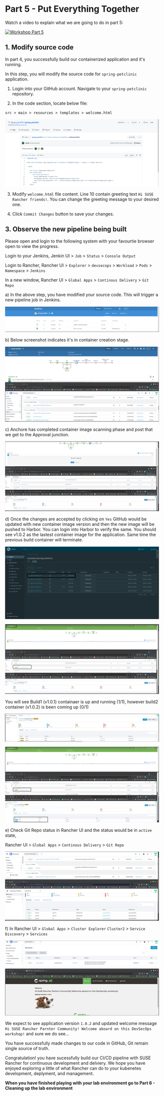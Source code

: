 # Part 5 - Put Everything Together

Watch a video to explain what we are going to do in part 5:

[![Workshop Part 5](https://img.youtube.com/vi/1vqZvtFKYbI/0.jpg)](https://www.youtube.com/watch?v=1vqZvtFKYbI)

## 1. Modify source code

In part 4, you successfully build our containerized application and it's running. 

In this step, you will modify the source code for `spring-petclinic` application. 

1) Login into your GitHub account. Navigate to your `spring-petclinic` repository. 

2) In the code section, locate below file:

```
src > main > resources > templates > welcome.html
```
![Rancher UI](./Images-10-13-2021/part5-modifying-sourcecode-original-welcome-message.png)

3) Modify `welcome.html` file content. Line 10 contain greeting text `Hi SUSE Rancher friends!`. You can change the greeting message to your desired one.

4) Click `Commit Changes` button to save your changes. 

## 3. Observe the new pipeline being built

Please open and login to the following system with your favourtie browser open to view the progress. 

Login to your Jenkins, Jenkin UI > `Job` > `Status` > `Console Output`

Login to Rancher, Rancher UI > `Explorer` > `devsecops` > `Workload` > `Pods` > `Namespace` > `Jenkins`

In a new window, Rancher UI > `Global Apps` > `Continous Delivery` > `Git Repo`

a) In the above step, you have modified your source code. This will trigger a new pipeline job in Jenkins.

![Rancher UI](./Images-10-13-2021/part5-pet-clinic-pipeline-build-ver2-job-start-pg0.png)

b) Below screenshot indicates it's in container creation stage.

![Rancher UI](./Images-10-13-2021/part5-pet-clinic-pipeline-build-ver2-job-start-pg1.png)


c) Anchore has completed container image scanning phase and post that we get to the Approval junction.

![Rancher UI](./Images-10-13-2021/part5-pet-clinic-pipeline-build-ver2-job-approval-pg2.png)

d) Once the changes are accepted by clicking on `Yes` GitHub would be updated with new container image version and then the new image will be pushed to Harbor. You can login into Harbor to verify the same. You should see v1.0.2 as the lastest container image for the application. Same time the previous build container will terminate.

![Harbor UI](./Images-10-13-2021/part5-pet-clinic-pipeline-build-ver2-container-shipping-Habor-pg6.png)


![Rancher UI](./Images-10-13-2021/part5-pet-clinic-pipeline-build-ver2-job-approval-pg3-previous-build-terminating-pg3.png)

You will see Build1 (v1.0.1) containaer is up and running (1/1), however build2 container (v1.0.2) is been coming up (0/1)

![Rancher UI](./Images-10-13-2021/part5-pet-clinic-pipeline-build-ver2-job-Fleet-updating.png)

![Rancher UI](./Images-10-13-2021/part5-pet-clinic-pipeline-build-ver2-job-approval-pg4-latest.png)

e) Check Git Repo status in Rancher UI and the status would be in `active` state, 

Rancher UI > `Global Apps` > `Continous Delivery` > `Git Repo`

![Rancher UI](./Images-10-13-2021/part5-pet-clinic-pipeline-build-ver2-job-success-pg5.png)

f) In Rancher UI > `Global Apps` > `Cluster Explorer` `Cluster2` > `Service Discovery` > `Services` 

![Rancher UI](./Images-10-13-2021/part6-pet-clinic-pipeline-build-ver2-App-running-cluster2-pg7.png)

We expect to see application version `1.0.2` and updated welcome message `Hi SUSE Rancher Parnter Community! Welcome aboard on this DevSecOps workshop!` and sure we do see...

You have successfully made changes to our code in GitHub, Git remain single source of truth. 

Congratulation! you have sucessfully build our CI/CD pipeline with SUSE Rancher for continuous development and delviery. We hope you have enjoyed exploring a little of what Rancher can do to your kubenetes development, deplyment, and management.

**When you have finished playing with your lab environment go to Part 6 - Cleaning up the lab environment**



